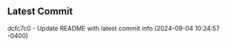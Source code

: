 
## Latest Commit
dcfc7c0 - Update README with latest commit info (2024-09-04 10:24:57 -0400) <Yunxi-Zhou>
